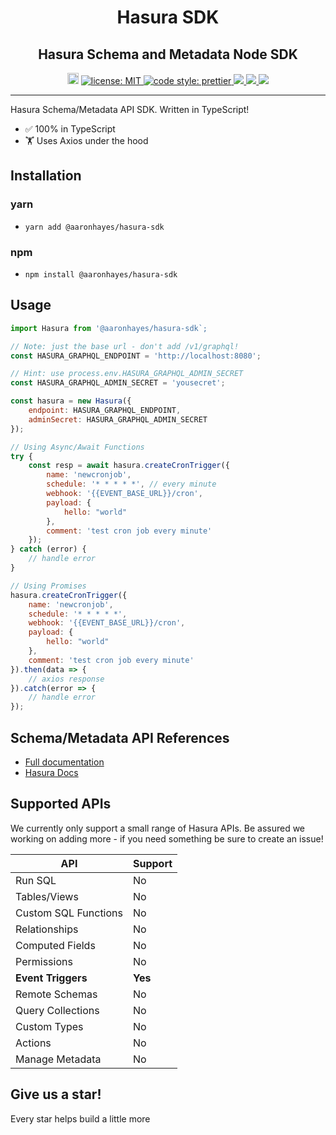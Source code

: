 <h1 align="center">Hasura SDK</h1>
<h2 align="center">Hasura Schema and Metadata Node SDK</h2>

<p align="center">
 <a href="https://badge.fury.io/js/%40aaronhayes%2Fhasura-sdk"><img src="https://badge.fury.io/js/%40aaronhayes%2Fhasura-sdk.svg" alt="npm version" height="18"></a>
  <a href="LICENSE">
    <img src="https://img.shields.io/badge/license-MIT-yellow.svg" alt="license: MIT" />
  </a>
  <a href="https://prettier.io">
    <img src="https://img.shields.io/badge/code_style-prettier-ff69b4.svg" alt="code style: prettier" />
  </a>
  <a href="https://github.com/aaronhayes/hasura-sdk/actions">
    <img src="https://github.com/aaronhayes/hasura-sdk/workflows/Tests/badge.svg?branch=master"/>
  </a>
  <a href="https://codecov.io/gh/aaronhayes/hasura-sdk">
    <img src="https://codecov.io/gh/aaronhayes/hasura-sdk/branch/master/graph/badge.svg" />
  </a>
  <a href="https://codeclimate.com/github/aaronhayes/hasura-sdk/maintainability"><img src="https://api.codeclimate.com/v1/badges/02998e4b9a8f31ab2f6d/maintainability" /></a>
  
</p>

---

Hasura Schema/Metadata API SDK. Written in TypeScript!

- ✅ 100% in TypeScript
- 🏋️ Uses Axios under the hood

## Installation

### yarn

- `yarn add @aaronhayes/hasura-sdk`

### npm

- `npm install @aaronhayes/hasura-sdk`

## Usage

```JavaScript
import Hasura from '@aaronhayes/hasura-sdk`;

// Note: just the base url - don't add /v1/graphql!
const HASURA_GRAPHQL_ENDPOINT = 'http://localhost:8080';

// Hint: use process.env.HASURA_GRAPHQL_ADMIN_SECRET
const HASURA_GRAPHQL_ADMIN_SECRET = 'yousecret';

const hasura = new Hasura({
    endpoint: HASURA_GRAPHQL_ENDPOINT,
    adminSecret: HASURA_GRAPHQL_ADMIN_SECRET
});

// Using Async/Await Functions
try {
    const resp = await hasura.createCronTrigger({
        name: 'newcronjob',
        schedule: '* * * * *', // every minute
        webhook: '{{EVENT_BASE_URL}}/cron',
        payload: {
            hello: "world"
        },
        comment: 'test cron job every minute'
    });
} catch (error) {
    // handle error
}

// Using Promises
hasura.createCronTrigger({
    name: 'newcronjob',
    schedule: '* * * * *',
    webhook: '{{EVENT_BASE_URL}}/cron',
    payload: {
        hello: "world"
    },
    comment: 'test cron job every minute'
}).then(data => {
    // axios response
}).catch(error => {
    // handle error
});
```

## Schema/Metadata API References

- [Full documentation](https://aaronhayes.github.io/hasura-sdk/)
- [Hasura Docs](https://hasura.io/docs/1.0/graphql/manual/api-reference/schema-metadata-api/index.html#metadata-apis)

## Supported APIs

We currently only support a small range of Hasura APIs. Be assured we working on adding more - if you need something be sure to create an issue!

| API                   | Support    |
| --------------------- | ---------- |
| Run SQL               | No         |
| Tables/Views          | No         |
| Custom SQL Functions  | No         |
| Relationships         | No         |
| Computed Fields       | No         |
| Permissions           | No         |
| <b>Event Triggers</b> | <b>Yes</b> |
| Remote Schemas        | No         |
| Query Collections     | No         |
| Custom Types          | No         |
| Actions               | No         |
| Manage Metadata       | No         |

## Give us a star!

Every star helps build a little more
